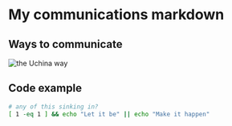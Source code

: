 # My communications markdown

## Ways to communicate

![the Uchina way](https://motionbgs.com/media/128/itachi-uchiha.3840x2160.jpg)

## Code example

```bash
# any of this sinking in?
[ 1 -eq 1 ] && echo "Let it be" || echo "Make it happen"
```
